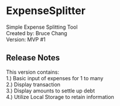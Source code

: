 # ExpenseSplitter
Simple Expense Splitting Tool<br>
Created by: Bruce Chang<br>
Version: MVP #1

<h2>Release Notes</h2>
This version contains:<br>
1.) Basic input of expenses for 1 to many<br>
2.) Display transaction<br>
3.) Display amounts to settle up debt<br>
4.) Utilize Local Storage to retain information<br>
